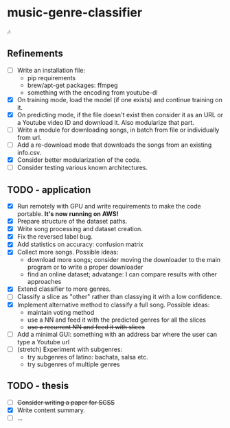 # music-genre-classifier
:notes:

## Refinements
- [ ] Write an installation file:
  * pip requirements
  * brew/apt-get packages: ffmpeg
  * something with the encoding from youtube-dl
- [x] On training mode, load the model (if one exists) and continue training on it.
- [x] On predicting mode, if the file doesn't exist then consider it as an URL or a Youtube video ID and download it. Also modularize that part.
- [ ] Write a module for downloading songs, in batch from file or individually from url.
- [ ] Add a re-download mode that downloads the songs from an existing info.csv. 
- [x] Consider better modularization of the code.
- [ ] Consider testing various known architectures.

## TODO - application
- [x] Run remotely with GPU and write requirements to make the code portable. __It's now running on AWS!__
- [x] Prepare structure of the dataset paths.
- [x] Write song processing and dataset creation.
- [x] Fix the reversed label bug.
- [x] Add statistics on accuracy: confusion matrix
- [x] Collect more songs. Possible ideas:
  * download more songs; consider moving the downloader to the main program or to write a proper downloader
  * find an online dataset; advatange: I can compare results with other approaches
- [x] Extend classifier to more genres.
- [ ] Classify a slice as "other" rather than classying it with a low confidence.
- [x] Implement alternative method to classify a full song. Possible ideas:
  * maintain voting method
  * use a NN and feed it with the predicted genres for all the slices
  * ~~use a recurrent NN and feed it with slices~~
- [ ] Add a minimal GUI: something with an address bar where the user can type a Youtube url
- [ ] (stretch) Experiment with subgenres:
  * try subgenres of latino: bachata, salsa etc.
  * try subgenres of multiple genres
  
## TODO - thesis
- [ ] ~~Consider writing a paper for SCSS~~
- [x] Write content summary.
- [ ] ...

